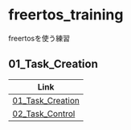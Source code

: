 # freertos_training
freertosを使う練習 

## 01_Task_Creation

| Link                                              |
|---------------------------------------------------|
| [01_Task_Creation](1_xTaskCreateStatic/README.md) |
| [02_Task_Control](2_xTaskCreate/README.md)        |
